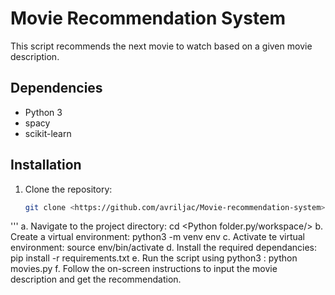 # Movie Recommendation System

This script recommends the next movie to watch based on a given movie description.

## Dependencies

- Python 3
- spacy
- scikit-learn

## Installation

1. Clone the repository:

   ```bash
   git clone <https://github.com/avriljac/Movie-recommendation-system>

'''
a. Navigate to the project directory: cd <Python folder.py/workspace/>
b. Create a virtual environment: python3 -m venv env
c. Activate te virtual environment: source env/bin/activate
d. Install the required dependancies: pip install -r requirements.txt
e. Run the script using python3 : python movies.py
f. Follow the on-screen instructions to input the movie description and get the recommendation.


